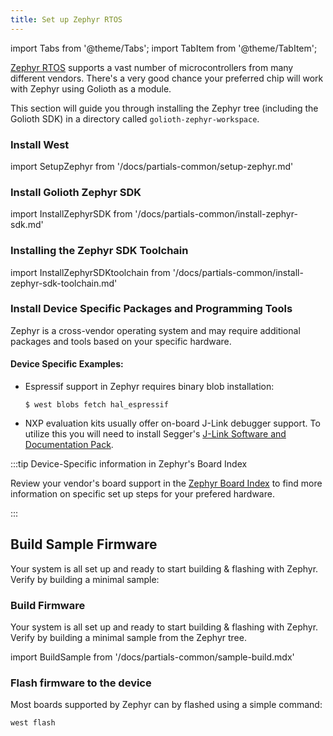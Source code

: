 ```yaml
---
title: Set up Zephyr RTOS
---
```


import Tabs from '@theme/Tabs';
import TabItem from '@theme/TabItem';

[Zephyr RTOS](https://docs.zephyrproject.org/) supports a vast number of
microcontrollers from many different vendors. There's a very good chance your
preferred chip will work with Zephyr using Golioth as a module.

This section will guide you through installing the Zephyr tree (including the
Golioth SDK) in a directory called `golioth-zephyr-workspace`.

### Install West

import SetupZephyr from '/docs/partials-common/setup-zephyr.md'

<SetupZephyr/>

### Install Golioth Zephyr SDK

import InstallZephyrSDK from '/docs/partials-common/install-zephyr-sdk.md'

<InstallZephyrSDK/>

### Installing the Zephyr SDK Toolchain

import InstallZephyrSDKtoolchain from '/docs/partials-common/install-zephyr-sdk-toolchain.md'

<InstallZephyrSDKtoolchain/>

### Install Device Specific Packages and Programming Tools

Zephyr is a cross-vendor operating system and may require additional packages
and tools based on your specific hardware.

#### Device Specific Examples:

- Espressif support in Zephyr requires binary blob installation:

    ```shell
    $ west blobs fetch hal_espressif
    ```

- NXP evaluation kits usually offer on-board J-Link debugger support. To utilize
  this you will need to install Segger's [J-Link Software and Documentation Pack](https://www.segger.com/downloads/jlink).

:::tip Device-Specific information in Zephyr's Board Index

Review your vendor's board support in the [Zephyr Board Index](https://docs.zephyrproject.org/latest/boards/index.html) to find more information on specific set up steps for your prefered hardware.

:::

## Build Sample Firmware

Your system is all set up and ready to start building & flashing with Zephyr.
Verify by building a minimal sample:

### Build Firmware

Your system is all set up and ready to start building & flashing with Zephyr.
Verify by building a minimal sample from the Zephyr tree.

import BuildSample from '/docs/partials-common/sample-build.mdx'

<BuildSample board="your_board_name"/>

### Flash firmware to the device

Most boards supported by Zephyr can by flashed using a simple command:

```bash
west flash
```
